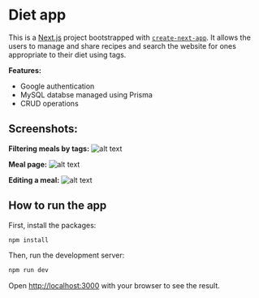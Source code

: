 # Diet app
This is a [Next.js](https://nextjs.org/) project bootstrapped with [`create-next-app`](https://github.com/vercel/next.js/tree/canary/packages/create-next-app). It allows the users to manage and share recipes and search the website for ones appropriate to their diet using tags.

**Features:**
- Google authentication
- MySQL databse managed using Prisma
- CRUD operations

## Screenshots:

**Filtering meals by tags:**
![alt text](image-2.png)

**Meal page:**
![alt text](image-1.png)

**Editing a meal:**
![alt text](image.png)

## How to run the app

First, install the packages:
```bash
npm install
```

Then, run the development server:

```bash
npm run dev
```

Open [http://localhost:3000](http://localhost:3000) with your browser to see the result.